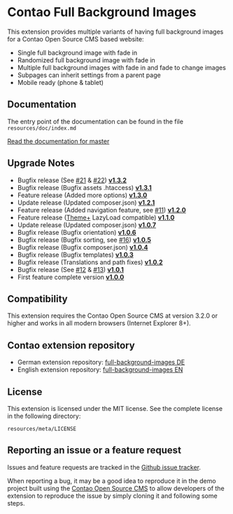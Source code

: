 Contao Full Background Images
==============

This extension provides multiple variants of having full background images for a Contao Open Source CMS based website:

* Single full background image with fade in
* Randomized full background image with fade in
* Multiple full background images with fade in and fade to change images
* Subpages can inherit settings from a parent page
* Mobile ready (phone & tablet)

Documentation
-------------

The entry point of the documentation can be found in the file `resources/doc/index.md`

[Read the documentation for master](https://github.com/1up-lab/contao-full-background-images/blob/master/resources/doc/index.md)

Upgrade Notes
-------------
* Bugfix release (See [#21](https://github.com/1up-lab/contao-full-background-images/issues/21) & [#22](https://github.com/1up-lab/contao-full-background-images/issues/22)) **[v1.3.2](https://github.com/1up-lab/contao-full-background-images/releases/tag/v1.3.2)**
* Bugfix release (Bugfix assets .htaccess) **[v1.3.1](https://github.com/1up-lab/contao-full-background-images/releases/tag/v1.3.1)**
* Feature release (Added more options) **[v1.3.0](https://github.com/1up-lab/contao-full-background-images/releases/tag/v1.3.0)**
* Update release (Updated composer.json) **[v1.2.1](https://github.com/1up-lab/contao-full-background-images/releases/tag/v1.2.1)**
* Feature release (Added navigation feature, see [#11](https://github.com/1up-lab/contao-full-background-images/issues/11)) **[v1.2.0](https://github.com/1up-lab/contao-full-background-images/releases/tag/v1.2.0)**
* Feature release ([Theme+](https://github.com/bit3/contao-theme-plus) LazyLoad compatible) **[v1.1.0](https://github.com/1up-lab/contao-full-background-images/releases/tag/v1.1.0)**
* Update release (Updated composer.json) **[v1.0.7](https://github.com/1up-lab/contao-full-background-images/releases/tag/v1.0.7)**
* Bugfix release (Bugfix orientation) **[v1.0.6](https://github.com/1up-lab/contao-full-background-images/releases/tag/v1.0.6)**
* Bugfix release (Bugfix sorting, see [#16](https://github.com/1up-lab/contao-full-background-images/issues/16)) **[v1.0.5](https://github.com/1up-lab/contao-full-background-images/releases/tag/v1.0.5)**
* Bugfix release (Bugfix composer.json) **[v1.0.4](https://github.com/1up-lab/contao-full-background-images/releases/tag/v1.0.4)** 
* Bugfix release (Bugfix templates) **[v1.0.3](https://github.com/1up-lab/contao-full-background-images/releases/tag/v1.0.3)** 
* Bugfix release (Translations and path fixes) **[v1.0.2](https://github.com/1up-lab/contao-full-background-images/releases/tag/v1.0.2)**
* Bugfix release (See [#12](https://github.com/1up-lab/contao-full-background-images/issues/12) & [#13](https://github.com/1up-lab/contao-full-background-images/issues/13)) **[v1.0.1](https://github.com/1up-lab/contao-full-background-images/releases/tag/v1.0.1)**
* First feature complete version **[v1.0.0](https://github.com/1up-lab/contao-full-background-images/releases/tag/v1.0.0)**

Compatibility
-------------

This extension requires the Contao Open Source CMS at version 3.2.0 or higher and works in all modern browsers (Internet Explorer 8+).

Contao extension repository
---------------------------

* German extension repository: [full-background-images DE](https://contao.org/de/extension-list/view/full-background-images.de.html)
* English extension repository: [full-background-images EN](https://contao.org/en/extension-list/view/full-background-images.en.html)

License
-------

This extension is licensed under the MIT license. See the complete license in the following directory:

    resources/meta/LICENSE

Reporting an issue or a feature request
---------------------------------------

Issues and feature requests are tracked in the [Github issue tracker](https://github.com/1up-lab/contao-full-background-images/issues).

When reporting a bug, it may be a good idea to reproduce it in the demo project
built using the [Contao Open Source CMS](https://github.com/contao/core)
to allow developers of the extension to reproduce the issue by simply cloning it
and following some steps.
